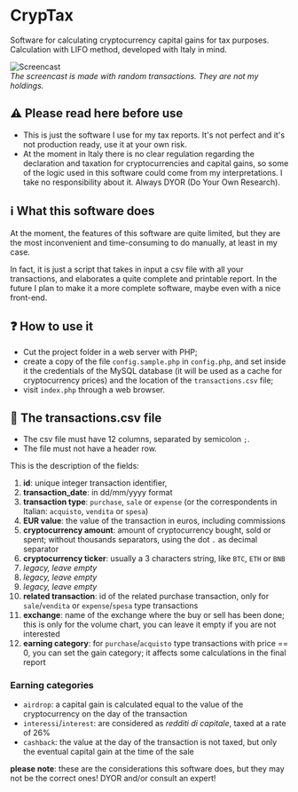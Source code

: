 # CrypTax
Software for calculating cryptocurrency capital gains for tax purposes. Calculation with LIFO method, developed with Italy in mind.

![Screencast](./screencast.gif)  
*The screencast is made with random transactions. They are not my holdings.*

## ⚠️ Please read here before use
- This is just the software I use for my tax reports. It's not perfect and it's not production ready, use it at your own risk.
- At the moment in Italy there is no clear regulation regarding the declaration and taxation for cryptocurrencies and capital gains, so some of the logic used in this software could come from my interpretations. I take no responsibility about it. Always DYOR (Do Your Own Research).

## ℹ️ What this software does
At the moment, the features of this software are quite limited, but they are the most inconvenient and time-consuming to do manually, at least in my case.

In fact, it is just a script that takes in input a csv file with all your transactions, and elaborates a quite complete and printable report. In the future I plan to make it a more complete software, maybe even with a nice front-end.

## ❓ How to use it
- Cut the project folder in a web server with PHP;
- create a copy of the file `config.sample.php` in `config.php`, and set inside it the credentials of the MySQL database (it will be used as a cache for cryptocurrency prices) and the location of the `transactions.csv` file;
- visit `index.php` through a web browser.

## 📄 The transactions.csv file
- The csv file must have 12 columns, separated by semicolon `;`.  
- The file must not have a header row.

This is the description of the fields:
1. **id**: unique integer transaction identifier,
2. **transaction_date**: in dd/mm/yyyy format
3. **transaction type**: `purchase`, `sale` or `expense` (or the correspondents in Italian: `acquisto`, `vendita` or `spesa`)
4. **EUR value**: the value of the transaction in euros, including commissions
5. **cryptocurrency amount**: amount of cryptocurrency bought, sold or spent; without thousands separators, using the dot `.` as decimal separator
6. **cryptocurrency ticker**: usually a 3 characters string, like `BTC`, `ETH` or `BNB`
7. *legacy, leave empty*
8. *legacy, leave empty*
9. *legacy, leave empty*
10. **related transaction**: id of the related purchase transaction, only for `sale`/`vendita` or `expense`/`spesa` type transactions
11. **exchange**: name of the exchange where the buy or sell has been done; this is only for the volume chart, you can leave it empty if you are not interested
12. **earning category**: for `purchase`/`acquisto` type transactions with price == 0, you can set the gain category; it affects some calculations in the final report

### Earning categories
- `airdrop`: a capital gain is calculated equal to the value of the cryptocurrency on the day of the transaction
- `interessi`/`interest`: are considered as *redditi di capitale*, taxed at a rate of 26%
- `cashback`: the value at the day of the transaction is not taxed, but only the eventual capital gain at the time of the sale


**please note**: these are the considerations this software does, but they may not be the correct ones! DYOR and/or consult an expert!
